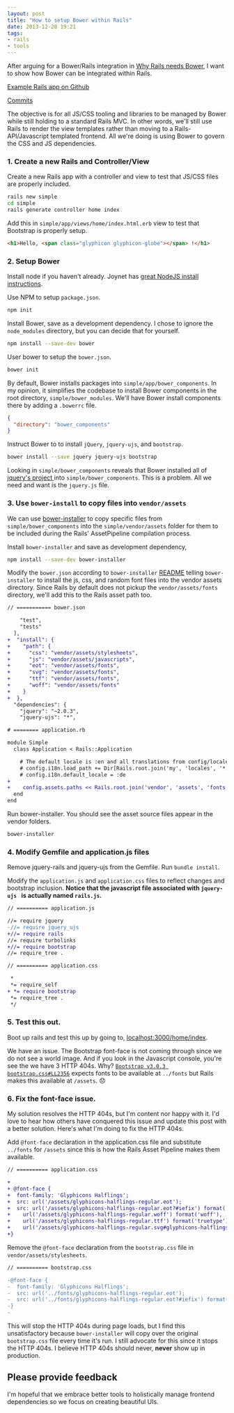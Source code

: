 ```yaml
---
layout: post
title: "How to setup Bower within Rails"
date: 2013-12-28 19:21
tags:
- rails
- tools
---
```


After arguing for a Bower/Rails integration in [Why Rails needs Bower](/why-rails-needs-bower/), I want to show how Bower can be integrated within Rails.

<!--more-->

[Example Rails app on Github](https://github.com/westonplatter/example_rails_bower)

[Commits](https://github.com/westonplatter/example_rails_bower/commits/master)

The objective is for all JS/CSS tooling and libraries to be managed by Bower while still holding to a standard Rails MVC.  In other words, we'll still use Rails to render the view templates rather than moving to a Rails-API/Javascript templated frontend. All we're doing is using Bower to govern the CSS and JS dependencies.

### 1. Create a new Rails and Controller/View

Create a new Rails app with a controller and view to test that JS/CSS files are properly included.
```sh
rails new simple
cd simple
rails generate controller home index
```

Add this in `simple/app/views/home/index.html.erb` view to test that Bootstrap is properly setup.
```html
<h1>Hello, <span class="glyphicon glyphicon-globe"></span> !</h1>
```


### 2. Setup Bower

Install node if you haven't already. Joynet has [great NodeJS install instructions](https://github.com/joyent/node/wiki/installation).

Use NPM to setup `package.json`.
```sh
npm init
```

Install Bower, save as a development dependency. I chose to ignore the `node_modules` directory, but you can decide that for yourself.
```sh
npm install --save-dev bower
```

User bower to setup the `bower.json`.
```sh
bower init
```

By default, Bower installs packages into `simple/app/bower_components`.  In my opinion, it simplifies the codebase to install Bower components in the root directory, `simple/bower_modules`. We'll have Bower install components there by adding a `.bowerrc` file.
```json
{
  "directory": "bower_components"
}
```

Instruct Bower to to install `jQuery`, `jquery-ujs`, and `bootstrap`.
```sh
bower install --save jquery jquery-ujs bootstrap
```

Looking in `simple/bower_components` reveals that Bower installed all of [jquery's project ](https://github.com/jquery/jquery) into `simple/bower_components`. This is a problem. All we need and want is the `jquery.js` file.


### 3. Use `bower-install` to copy files into `vendor/assets`

We can use [bower-installer](https://github.com/blittle/bower-installer) to copy specific files from `simple/bower_components` into the `simple/vendor/assets` folder for them to be included during the Rails' AssetPipeline compilation process.

Install `bower-installer` and save as development dependency,
```sh
npm install --save-dev bower-installer
```

Modify the `bower.json` according to `bower-installer` [README](https://github.com/blittle/bower-installer#bower-installer) telling `bower-installer` to install the js, css, and random font files into the vendor assets directory. Since Rails by default does not pickup the `vendor/assets/fonts` directory, we'll add this to the Rails asset path too.
```diff
// =========== bower.json

    "test",
    "tests"
  ],
+  "install": {
+    "path": {
+      "css": "vendor/assets/stylesheets",
+      "js": "vendor/assets/javascripts",
+      "eot": "vendor/assets/fonts",
+      "svg": "vendor/assets/fonts",
+      "ttf": "vendor/assets/fonts",
+      "woff": "vendor/assets/fonts"
+    }
+  },
  "dependencies": {
    "jquery": "~2.0.3",
    "jquery-ujs": "*",
```
```diff
# ======== application.rb

module Simple
  class Application < Rails::Application

    # The default locale is :en and all translations from config/locales/*.rb,yml are auto loaded.
    # config.i18n.load_path += Dir[Rails.root.join('my', 'locales', '*.{rb,yml}').to_s]
    # config.i18n.default_locale = :de
+
+    config.assets.paths << Rails.root.join('vendor', 'assets', 'fonts')
  end
end
```

Run bower-installer. You should see the asset source files appear in the vendor folders.
```sh
bower-installer
```

### 4. Modify Gemfile and application.js files
Remove jquery-rails and jquery-ujs from the Gemfile. Run `bundle install`.

Modify the `application.js` and `application.css` files to reflect changes and bootstrap inclusion. __Notice that the javascript file associated with `jquery-ujs ` is actually named `rails.js`.__
```diff
// ========== application.js

//= require jquery
-//= require jquery_ujs
+//= require rails
//= require turbolinks
+//= require bootstrap
//= require_tree .
```
```diff
// ========== application.css

 *
 *= require_self
+ *= require bootstrap
 *= require_tree .
 */
```

### 5. Test this out.

Boot up rails and test this up by going to, [localhost:3000/home/index](http://localhost:3000/home/index).

We have an issue. The Bootstrap font-face is not coming through since we do not see a world image. And if you look in the Javascript console, you're see the we have 3 HTTP 404s. Why? [`Bootstrap v3.0.3 bootstrap.css#LL2356`](https://github.com/twbs/bootstrap/blob/1c83d68ca45adce77d8eca9bb5643db7b57b9ef7/dist/css/bootstrap.css#L2356-L2361) expects fonts to be available at `../fonts` but Rails makes this available at `/assets`. :disappointed:


### 6. Fix the font-face issue.

My solution resolves the HTTP 404s, but I'm content nor happy with it. I'd love to hear how others have conquered this issue and update this post with a better solution. Here's what I'm doing to fix the HTTP 404s.

Add `@font-face` declaration in the application.css file and substitute `../fonts` for `/assets` since this is how the Rails Asset Pipeline makes them available.
```diff
// ========== application.css

+
+ @font-face {
+  font-family: 'Glyphicons Halflings';
+  src: url('/assets/glyphicons-halflings-regular.eot');
+  src: url('/assets/glyphicons-halflings-regular.eot?#iefix') format('embedded-opentype'),
+    url('/assets/glyphicons-halflings-regular.woff') format('woff'),
+    url('/assets/glyphicons-halflings-regular.ttf') format('truetype'),
+    url('/assets/glyphicons-halflings-regular.svg#glyphicons-halflingsregular') format('svg');
+}
```

Remove the `@font-face` declaration from the `bootstrap.css` file in `vendor/assets/stylesheets`.
```diff
// ========== bootstrap.css

-@font-face {
-  font-family: 'Glyphicons Halflings';
-  src: url('../fonts/glyphicons-halflings-regular.eot');
-  src: url('../fonts/glyphicons-halflings-regular.eot?#iefix') format('embedded-opentype'), url('../fonts/glyphicons-halflings-regular.woff') format('woff'), url('../fonts/glyphicons-halflings-regular.ttf') format('truetype'), url('../fonts/glyphicons-halflings-regular.svg#glyphicons-halflingsregular') format('svg');
-}
-
```

This will stop the HTTP 404s during page loads, but I find this unsatisfactory because `bower-installer` will copy over the original `bootstrap.css` file every time it's run. I still advocate for this since it stops the HTTP 404s. I believe HTTP 404s should never, __never__ show up in production.


## Please provide feedback

I'm hopeful that we embrace better tools to holistically manage frontend dependencies so we focus on creating beautiful UIs.
